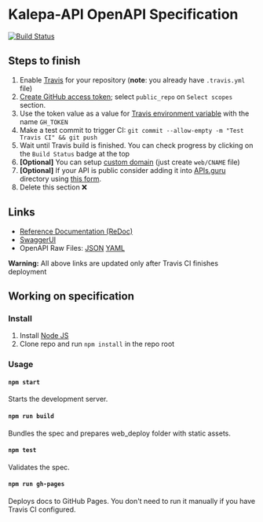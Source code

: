 # Kalepa-API OpenAPI Specification
[![Build Status](https://travis-ci.org/unizar-30226-2019-06/Kalepa-API-Doc.svg?branch=master)](https://travis-ci.org/unizar-30226-2019-06/Kalepa-API-Doc)
## Steps to finish

1. Enable [Travis](https://docs.travis-ci.com/user/getting-started/#To-get-started-with-Travis-CI%3A) for your repository (**note**: you already have `.travis.yml` file)
1. [Create GitHub access token](https://help.github.com/articles/creating-an-access-token-for-command-line-use/); select `public_repo` on `Select scopes` section.
1. Use the token value as a value for [Travis environment variable](https://docs.travis-ci.com/user/environment-variables/#Defining-Variables-in-Repository-Settings) with the name `GH_TOKEN`
1. Make a test commit to trigger CI: `git commit --allow-empty -m "Test Travis CI" && git push`
1. Wait until Travis build is finished. You can check progress by clicking on the `Build Status` badge at the top
1. **[Optional]** You can setup [custom domain](https://help.github.com/articles/using-a-custom-domain-with-github-pages/) (just create `web/CNAME` file)
1. **[Optional]** If your API is public consider adding it into [APIs.guru](https://APIs.guru) directory using [this form](https://apis.guru/add-api/).
1. Delete this section ❌

## Links

- [Reference Documentation (ReDoc)](https://unizar-30226-2019-06.github.io/Kalepa-API-Doc/)
- [SwaggerUI](https://unizar-30226-2019-06.github.io/Kalepa-API-Doc/swagger-ui/)
- OpenAPI Raw Files: [JSON](https://unizar-30226-2019-06.github.io/Kalepa-API-Doc/openapi.json) [YAML](https://unizar-30226-2019-06.github.io/Kalepa-API-Doc/openapi.yaml)

**Warning:** All above links are updated only after Travis CI finishes deployment

## Working on specification
### Install

1. Install [Node JS](https://nodejs.org/)
2. Clone repo and run `npm install` in the repo root

### Usage

#### `npm start`
Starts the development server.

#### `npm run build`
Bundles the spec and prepares web_deploy folder with static assets.

#### `npm test`
Validates the spec.

#### `npm run gh-pages`
Deploys docs to GitHub Pages. You don't need to run it manually if you have Travis CI configured.

